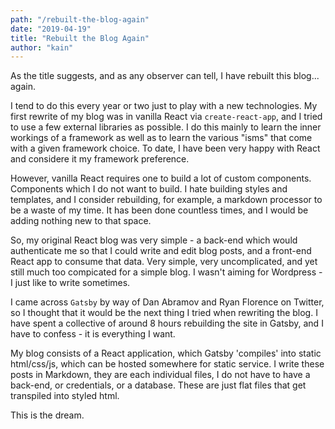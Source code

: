 ```yaml
---
path: "/rebuilt-the-blog-again"
date: "2019-04-19"
title: "Rebuilt the Blog Again"
author: "kain"
---
```


As the title suggests, and as any observer can tell, I have rebuilt this blog...
again.

I tend to do this every year or two just to play with a new technologies. My
first rewrite of my blog was in vanilla React via `create-react-app`, and I tried to use a few external libraries as possible. I do this mainly to learn the inner workings of a framework as well as to learn the various "isms" that come with a given framework choice. To date, I have been very happy with React and considere it my framework preference.

However, vanilla React requires one to build a lot of custom components. Components which I do not want to build. I hate building styles and templates, and I consider rebuilding, for example, a markdown processor to be a waste of my time. It has been done countless times, and I would be adding nothing new to that space.

So, my original React blog was very simple - a back-end which would authenticate me so that I could write and edit blog posts, and a front-end React app to consume that data. Very simple, very uncomplicated, and yet still much too compicated for a simple blog. I wasn't aiming for Wordpress - I just like to write sometimes.

I came across `Gatsby` by way of Dan Abramov and Ryan Florence on Twitter, so I thought that it would be the next thing I tried when rewriting the blog. I have spent a collective of around 8 hours rebuilding the site in Gatsby, and I have to confess - it is everything I want.

My blog consists of a React application, which Gatsby 'compiles' into static html/css/js, which can be hosted somewhere for static service. I write these posts in Markdown, they are each individual files, I do not have to have a back-end, or credentials, or a database. These are just flat files that get transpiled into styled html.

This is the dream.
